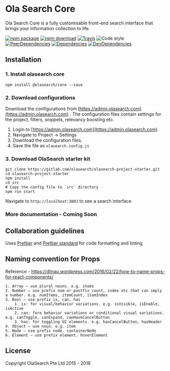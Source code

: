 # Ola Search Core
Ola Search Core is a fully customisable front-end search interface that brings your information collection to life.

[![npm package](https://img.shields.io/npm/v/@olasearch/core.svg)](https://www.npmjs.com/package/@olasearch/core)
[![npm download](https://img.shields.io/npm/dm/@olasearch/core.svg)](https://www.npmjs.org/package/@olasearch/core)
[![Travis](https://travis-ci.org/OlaSearch/core.svg?branch=master)](https://travis-ci.org/OlaSearch/core)
![Code style](https://img.shields.io/badge/code_style-prettier-ff69b4.svg)
[![PeerDependencies](https://img.shields.io/david/peer/OlaSearch/core.svg)](https://david-dm.org/OlaSearch/core#info=peerDependencies&view=list)
[![Dependencies](https://img.shields.io/david/OlaSearch/core.svg)](https://david-dm.org/OlaSearch/core)
[![DevDependencies](https://img.shields.io/david/dev/OlaSearch/core.svg)](https://david-dm.org/OlaSearch/core#info=devDependencies&view=list)

## Installation

### 1. Install olasearch core
```
npm install @olasearch/core --save
```

### 2. Download configurations
Download the configurations from [https://admin.olasearch.com](https://admin.olasearch.com) . The configuration files contain settings for the project, filters, snippets, relevancy boosting etc.

1. Login to [https://admin.olasearch.com](https://admin.olasearch.com)
2. Navigate to Project -> Settings
3. Download the configuration files.
4. Save the file as `olasearch.config.js`

### 3. Download OlaSearch starter kit

```
git clone https://gitlab.com/olasearch/olasearch-project-starter.git
cd olasearch-project-starter
npm install
cd src
# Copy the config file to `src` directory
npm run start
```

Navigate to `http://localhost:3003` to see a search interface

### More documentation - Coming Soon

## Collaboration guidelines

Uses [Prettier](prettier.io) and [Prettier standard](https://github.com/sheerun/prettier-standard) for code formatting and linting

## Naming convention for Props

Reference - https://dlinau.wordpress.com/2016/02/22/how-to-name-props-for-react-components/

````
1. Array – use plural nouns. e.g. items
2. Number – use prefix num or postfix count, index etc that can imply a number. e.g. numItems, itemCount, itemIndex
3. Bool – use prefix is, can, has
    1. is: for visual/behavior variations. e.g. isVisible, isEnable, isActive
    2. can: fore behavior variations or conditional visual variations. e.g. canToggle, canExpand, canHaveCancelButton
    3. has: for toggling UI elements. e.g. hasCancelButton, hasHeader
4. Object – use noun. e.g. item
5. Node – use prefix node. containerNode
6. Element – use prefix element. hoverElement
````

## License

Copyright OlaSearch Pte Ltd 2015 - 2018
